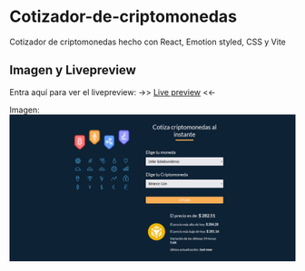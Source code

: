 # Cotizador-de-criptomonedas
Cotizador de criptomonedas hecho con React, Emotion styled, CSS y Vite

## Imagen y Livepreview
Entra aquí para ver el livepreview:
->> [Live preview](https://frolicking-pastelito-9bf01d.netlify.app/) <<-

Imagen:
![screenShot01](public/inicio.png)
